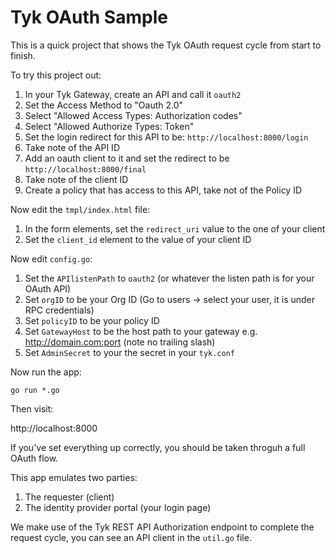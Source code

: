 Tyk OAuth Sample
================

This is a quick project that shows the Tyk OAuth request cycle from start to finish.

To try this project out:

1. In your Tyk Gateway, create an API and call it `oauth2`
2. Set the Access Method to "Oauth 2.0"
3. Select "Allowed Access Types: Authorization codes"
4. Select "Allowed Authorize Types: Token"
5. Set the login redirect for this API to be: `http://localhost:8000/login`
6. Take note of the API ID
7. Add an oauth client to it and set the redirect to be `http://localhost:8000/final`
8. Take note of the client ID
9. Create a policy that has access to this API, take not of the Policy ID

Now edit the `tmpl/index.html` file:

1. In the form elements, set the `redirect_uri` value to the one of your client
2. Set the `client_id` element to the value of your client ID

Now edit `config.go`:

1. Set the `APIlistenPath` to `oauth2` (or whatever the listen path is for your OAuth API)
2. Set `orgID` to be your Org ID (Go to users -> select your user, it is under RPC credentials)
3. Set `policyID` to be your policy ID
4. Set `GatewayHost` to be the host path to your gateway e.g. http://domain.com:port (note no trailing slash)
5. Set `AdminSecret` to your the secret in your `tyk.conf`

Now run the app:

	go run *.go

Then visit:

http://localhost:8000

If you've set everything up correctly, you should be taken throguh a full OAuth flow.

This app emulates two parties:

1. The requester (client)
2. The identity provider portal (your login page)

We make use of the Tyk REST API Authorization endpoint to complete the request cycle, you can see an API client in the `util.go` file.